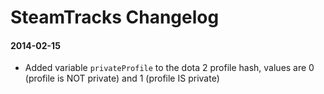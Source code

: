 SteamTracks Changelog
===========

#### 2014-02-15

- Added variable `privateProfile` to the dota 2 profile hash, values are 0 (profile is NOT private) and 1 (profile IS private)
